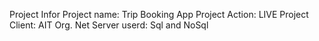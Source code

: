 
Project Infor
Project name: Trip Booking App
Project Action: LIVE
Project Client: AIT Org. Net
Server userd: Sql and NoSql

